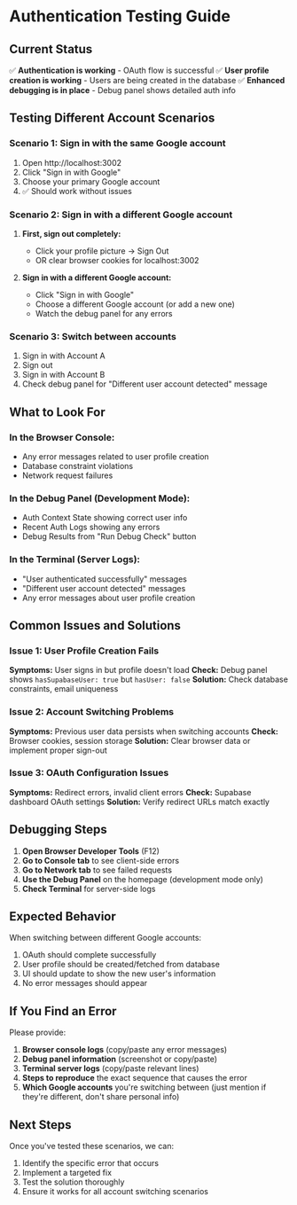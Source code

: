 # Authentication Testing Guide

## Current Status
✅ **Authentication is working** - OAuth flow is successful
✅ **User profile creation is working** - Users are being created in the database
✅ **Enhanced debugging is in place** - Debug panel shows detailed auth info

## Testing Different Account Scenarios

### Scenario 1: Sign in with the same Google account
1. Open http://localhost:3002
2. Click "Sign in with Google"
3. Choose your primary Google account
4. ✅ Should work without issues

### Scenario 2: Sign in with a different Google account
1. **First, sign out completely:**
   - Click your profile picture → Sign Out
   - OR clear browser cookies for localhost:3002
   
2. **Sign in with a different Google account:**
   - Click "Sign in with Google"
   - Choose a different Google account (or add a new one)
   - Watch the debug panel for any errors

### Scenario 3: Switch between accounts
1. Sign in with Account A
2. Sign out
3. Sign in with Account B
4. Check debug panel for "Different user account detected" message

## What to Look For

### In the Browser Console:
- Any error messages related to user profile creation
- Database constraint violations
- Network request failures

### In the Debug Panel (Development Mode):
- Auth Context State showing correct user info
- Recent Auth Logs showing any errors
- Debug Results from "Run Debug Check" button

### In the Terminal (Server Logs):
- "User authenticated successfully" messages
- "Different user account detected" messages
- Any error messages about user profile creation

## Common Issues and Solutions

### Issue 1: User Profile Creation Fails
**Symptoms:** User signs in but profile doesn't load
**Check:** Debug panel shows `hasSupabaseUser: true` but `hasUser: false`
**Solution:** Check database constraints, email uniqueness

### Issue 2: Account Switching Problems
**Symptoms:** Previous user data persists when switching accounts
**Check:** Browser cookies, session storage
**Solution:** Clear browser data or implement proper sign-out

### Issue 3: OAuth Configuration Issues
**Symptoms:** Redirect errors, invalid client errors
**Check:** Supabase dashboard OAuth settings
**Solution:** Verify redirect URLs match exactly

## Debugging Steps

1. **Open Browser Developer Tools** (F12)
2. **Go to Console tab** to see client-side errors
3. **Go to Network tab** to see failed requests
4. **Use the Debug Panel** on the homepage (development mode only)
5. **Check Terminal** for server-side logs

## Expected Behavior

When switching between different Google accounts:
1. OAuth should complete successfully
2. User profile should be created/fetched from database
3. UI should update to show the new user's information
4. No error messages should appear

## If You Find an Error

Please provide:
1. **Browser console logs** (copy/paste any error messages)
2. **Debug panel information** (screenshot or copy/paste)
3. **Terminal server logs** (copy/paste relevant lines)
4. **Steps to reproduce** the exact sequence that causes the error
5. **Which Google accounts** you're switching between (just mention if they're different, don't share personal info)

## Next Steps

Once you've tested these scenarios, we can:
1. Identify the specific error that occurs
2. Implement a targeted fix
3. Test the solution thoroughly
4. Ensure it works for all account switching scenarios
